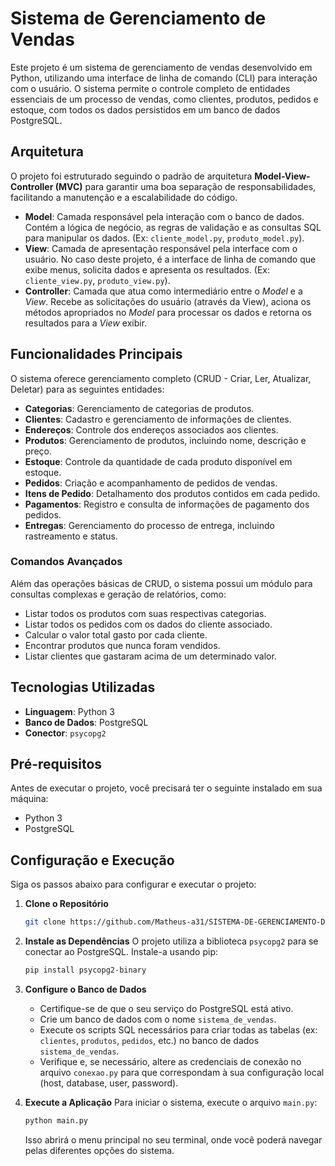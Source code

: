 ﻿# Sistema de Gerenciamento de Vendas

Este projeto é um sistema de gerenciamento de vendas desenvolvido em Python, utilizando uma interface de linha de comando (CLI) para interação com o usuário. O sistema permite o controle completo de entidades essenciais de um processo de vendas, como clientes, produtos, pedidos e estoque, com todos os dados persistidos em um banco de dados PostgreSQL.

## Arquitetura

O projeto foi estruturado seguindo o padrão de arquitetura **Model-View-Controller (MVC)** para garantir uma boa separação de responsabilidades, facilitando a manutenção e a escalabilidade do código.

  * **Model**: Camada responsável pela interação com o banco de dados. Contém a lógica de negócio, as regras de validação e as consultas SQL para manipular os dados. (Ex: `cliente_model.py`, `produto_model.py`).
  * **View**: Camada de apresentação responsável pela interface com o usuário. No caso deste projeto, é a interface de linha de comando que exibe menus, solicita dados e apresenta os resultados. (Ex: `cliente_view.py`, `produto_view.py`).
  * **Controller**: Camada que atua como intermediário entre o *Model* e a *View*. Recebe as solicitações do usuário (através da View), aciona os métodos apropriados no *Model* para processar os dados e retorna os resultados para a *View* exibir.

## Funcionalidades Principais

O sistema oferece gerenciamento completo (CRUD - Criar, Ler, Atualizar, Deletar) para as seguintes entidades:

  * **Categorias**: Gerenciamento de categorias de produtos.
  * **Clientes**: Cadastro e gerenciamento de informações de clientes.
  * **Endereços**: Controle dos endereços associados aos clientes.
  * **Produtos**: Gerenciamento de produtos, incluindo nome, descrição e preço.
  * **Estoque**: Controle da quantidade de cada produto disponível em estoque.
  * **Pedidos**: Criação e acompanhamento de pedidos de vendas.
  * **Itens de Pedido**: Detalhamento dos produtos contidos em cada pedido.
  * **Pagamentos**: Registro e consulta de informações de pagamento dos pedidos.
  * **Entregas**: Gerenciamento do processo de entrega, incluindo rastreamento e status.

### Comandos Avançados

Além das operações básicas de CRUD, o sistema possui um módulo para consultas complexas e geração de relatórios, como:

  * Listar todos os produtos com suas respectivas categorias.
  * Listar todos os pedidos com os dados do cliente associado.
  * Calcular o valor total gasto por cada cliente.
  * Encontrar produtos que nunca foram vendidos.
  * Listar clientes que gastaram acima de um determinado valor.

## Tecnologias Utilizadas

  * **Linguagem**: Python 3
  * **Banco de Dados**: PostgreSQL
  * **Conector**: `psycopg2`

## Pré-requisitos

Antes de executar o projeto, você precisará ter o seguinte instalado em sua máquina:

  * Python 3
  * PostgreSQL

## Configuração e Execução

Siga os passos abaixo para configurar e executar o projeto:

1.  **Clone o Repositório**

    ```bash
    git clone https://github.com/Matheus-a31/SISTEMA-DE-GERENCIAMENTO-DE-VENDAS.git
    ```

2.  **Instale as Dependências**
    O projeto utiliza a biblioteca `psycopg2` para se conectar ao PostgreSQL. Instale-a usando pip:

    ```bash
    pip install psycopg2-binary
    ```

3.  **Configure o Banco de Dados**

      * Certifique-se de que o seu serviço do PostgreSQL está ativo.
      * Crie um banco de dados com o nome `sistema_de_vendas`.
      * Execute os scripts SQL necessários para criar todas as tabelas (ex: `clientes`, `produtos`, `pedidos`, etc.) no banco de dados `sistema_de_vendas`.
      * Verifique e, se necessário, altere as credenciais de conexão no arquivo `conexao.py` para que correspondam à sua configuração local (host, database, user, password).

4.  **Execute a Aplicação**
    Para iniciar o sistema, execute o arquivo `main.py`:

    ```bash
    python main.py
    ```


    Isso abrirá o menu principal no seu terminal, onde você poderá navegar pelas diferentes opções do sistema.

